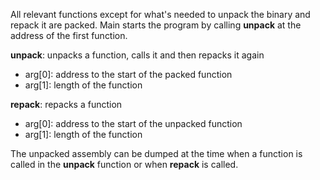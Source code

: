 All relevant functions except for what's needed to unpack the binary and repack it are packed.
Main starts the program by calling **unpack** at the address of the first function.

**unpack**: unpacks a function, calls it and then repacks it again
- arg[0]: address to the start of the packed function
- arg[1]: length of the function

**repack**: repacks a function
- arg[0]: address to the start of the unpacked function
- arg[1]: length of the function

The unpacked assembly can be dumped at the time when a function is called in the **unpack** function or when **repack** is called.